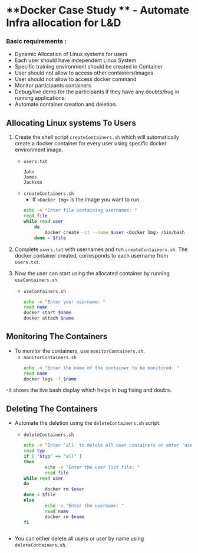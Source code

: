 # **Docker Case Study ** - Automate Infra allocation for L&D

### Basic requirements :
- Dynamic Allocation of Linux systems for users
- Each user should have independent Linux System
- Specific training environment should be created in Container
- User should not allow to access other containers/images
- User should not allow to access docker command
- Monitor participants containers
- Debug/live demo for the participants if they have any doubts/bug in running applications. 
- Automate container creation and deletion.

## Allocating Linux systems To Users
1.  Create the shell script `createContainers.sh` which will automatically create a docker container for every user using specific docker environment image.

    - `users.txt`
        ```
        John
        James
        Jackson
        ```
    - `createContainers.sh`
        - If `<Docker Img>` is the image you want to run.
        ```sh
        echo -n "Enter file containing usernames: "
        read file
        while read user
            do 
                docker create -it --name $user <Docker Img> /bin/bash
            done < $file
        ```
2.  Complete `users.txt` with usernames and run `createContainers.sh`. The docker container created, corresponds to each username from `users.txt`.
3.  Now the user can start using the allocated container by running `useContainers.sh`.
    - `useContainers.sh`
        ```sh
        echo -n "Enter your username: "
        read name
        docker start $name
        docker attach $name
        ```

## Monitoring The Containers
- To monitor the containers, use `monitorContainers.sh`.
    - `monitorContainers.sh`
        ```sh
        echo -n "Enter the name of the container to be monitored: "
        read name
        docker logs -f $name
        ```
-It shows the live bash display which helps in bug fixing and doubts.
 
## Deleting The Containers
- Automate the deletion using the `deleteContainers.sh` script.

    - `deleteContainers.sh`
        ```sh
        echo -n "Enter 'all' to delete all user containers or enter 'user' to delete a specific user container: "
        read typ
        if [ "$typ" == "all" ]
        then
                echo -n "Enter the user list file: "
                read file
        while read user
        do
                docker rm $user
        done < $file
        else
                echo -n "Enter the username: "
                read name
                docker rm $name
        fi
	```
- You can either delete all users or user by name using `deleteContainers.sh`.

